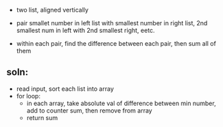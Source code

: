 - two list, aligned vertically
- pair smallet number in left list with smallest number in right list, 2nd smallest num in left with 2nd smallest right, eetc.

- within each pair, find the difference between each pair, then sum all of them

## soln:
- read input, sort each list into array
- for loop:
    - in each array, take absolute val of difference between min number, add to counter sum, then remove from array
    - return sum
    